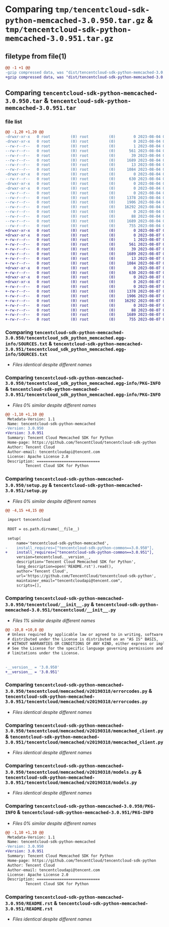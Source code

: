 # Comparing `tmp/tencentcloud-sdk-python-memcached-3.0.950.tar.gz` & `tmp/tencentcloud-sdk-python-memcached-3.0.951.tar.gz`

## filetype from file(1)

```diff
@@ -1 +1 @@
-gzip compressed data, was "dist/tencentcloud-sdk-python-memcached-3.0.950.tar", last modified: Fri Aug  4 00:30:26 2023, max compression
+gzip compressed data, was "dist/tencentcloud-sdk-python-memcached-3.0.951.tar", last modified: Mon Aug  7 00:30:13 2023, max compression
```

## Comparing `tencentcloud-sdk-python-memcached-3.0.950.tar` & `tencentcloud-sdk-python-memcached-3.0.951.tar`

### file list

```diff
@@ -1,20 +1,20 @@
-drwxr-xr-x   0 root         (0) root         (0)        0 2023-08-04 00:30:26.000000 tencentcloud-sdk-python-memcached-3.0.950/
-drwxr-xr-x   0 root         (0) root         (0)        0 2023-08-04 00:30:26.000000 tencentcloud-sdk-python-memcached-3.0.950/tencentcloud_sdk_python_memcached.egg-info/
--rw-r--r--   0 root         (0) root         (0)        1 2023-08-04 00:30:26.000000 tencentcloud-sdk-python-memcached-3.0.950/tencentcloud_sdk_python_memcached.egg-info/dependency_links.txt
--rw-r--r--   0 root         (0) root         (0)      561 2023-08-04 00:30:26.000000 tencentcloud-sdk-python-memcached-3.0.950/tencentcloud_sdk_python_memcached.egg-info/SOURCES.txt
--rw-r--r--   0 root         (0) root         (0)       39 2023-08-04 00:30:26.000000 tencentcloud-sdk-python-memcached-3.0.950/tencentcloud_sdk_python_memcached.egg-info/requires.txt
--rw-r--r--   0 root         (0) root         (0)     1689 2023-08-04 00:30:26.000000 tencentcloud-sdk-python-memcached-3.0.950/tencentcloud_sdk_python_memcached.egg-info/PKG-INFO
--rw-r--r--   0 root         (0) root         (0)       13 2023-08-04 00:30:26.000000 tencentcloud-sdk-python-memcached-3.0.950/tencentcloud_sdk_python_memcached.egg-info/top_level.txt
--rw-r--r--   0 root         (0) root         (0)     1084 2023-08-04 00:30:26.000000 tencentcloud-sdk-python-memcached-3.0.950/setup.py
-drwxr-xr-x   0 root         (0) root         (0)        0 2023-08-04 00:30:26.000000 tencentcloud-sdk-python-memcached-3.0.950/tencentcloud/
--rw-r--r--   0 root         (0) root         (0)      630 2023-08-04 00:30:26.000000 tencentcloud-sdk-python-memcached-3.0.950/tencentcloud/__init__.py
-drwxr-xr-x   0 root         (0) root         (0)        0 2023-08-04 00:30:26.000000 tencentcloud-sdk-python-memcached-3.0.950/tencentcloud/memcached/
-drwxr-xr-x   0 root         (0) root         (0)        0 2023-08-04 00:30:26.000000 tencentcloud-sdk-python-memcached-3.0.950/tencentcloud/memcached/v20190318/
--rw-r--r--   0 root         (0) root         (0)        0 2023-08-04 00:30:26.000000 tencentcloud-sdk-python-memcached-3.0.950/tencentcloud/memcached/v20190318/__init__.py
--rw-r--r--   0 root         (0) root         (0)     1378 2023-08-04 00:30:26.000000 tencentcloud-sdk-python-memcached-3.0.950/tencentcloud/memcached/v20190318/errorcodes.py
--rw-r--r--   0 root         (0) root         (0)     1906 2023-08-04 00:30:26.000000 tencentcloud-sdk-python-memcached-3.0.950/tencentcloud/memcached/v20190318/memcached_client.py
--rw-r--r--   0 root         (0) root         (0)    16292 2023-08-04 00:30:26.000000 tencentcloud-sdk-python-memcached-3.0.950/tencentcloud/memcached/v20190318/models.py
--rw-r--r--   0 root         (0) root         (0)        0 2023-08-04 00:30:26.000000 tencentcloud-sdk-python-memcached-3.0.950/tencentcloud/memcached/__init__.py
--rw-r--r--   0 root         (0) root         (0)       88 2023-08-04 00:30:26.000000 tencentcloud-sdk-python-memcached-3.0.950/setup.cfg
--rw-r--r--   0 root         (0) root         (0)     1689 2023-08-04 00:30:26.000000 tencentcloud-sdk-python-memcached-3.0.950/PKG-INFO
--rw-r--r--   0 root         (0) root         (0)      755 2023-08-04 00:30:26.000000 tencentcloud-sdk-python-memcached-3.0.950/README.rst
+drwxr-xr-x   0 root         (0) root         (0)        0 2023-08-07 00:30:13.000000 tencentcloud-sdk-python-memcached-3.0.951/
+drwxr-xr-x   0 root         (0) root         (0)        0 2023-08-07 00:30:13.000000 tencentcloud-sdk-python-memcached-3.0.951/tencentcloud_sdk_python_memcached.egg-info/
+-rw-r--r--   0 root         (0) root         (0)        1 2023-08-07 00:30:13.000000 tencentcloud-sdk-python-memcached-3.0.951/tencentcloud_sdk_python_memcached.egg-info/dependency_links.txt
+-rw-r--r--   0 root         (0) root         (0)      561 2023-08-07 00:30:13.000000 tencentcloud-sdk-python-memcached-3.0.951/tencentcloud_sdk_python_memcached.egg-info/SOURCES.txt
+-rw-r--r--   0 root         (0) root         (0)       39 2023-08-07 00:30:13.000000 tencentcloud-sdk-python-memcached-3.0.951/tencentcloud_sdk_python_memcached.egg-info/requires.txt
+-rw-r--r--   0 root         (0) root         (0)     1689 2023-08-07 00:30:13.000000 tencentcloud-sdk-python-memcached-3.0.951/tencentcloud_sdk_python_memcached.egg-info/PKG-INFO
+-rw-r--r--   0 root         (0) root         (0)       13 2023-08-07 00:30:13.000000 tencentcloud-sdk-python-memcached-3.0.951/tencentcloud_sdk_python_memcached.egg-info/top_level.txt
+-rw-r--r--   0 root         (0) root         (0)     1084 2023-08-07 00:30:13.000000 tencentcloud-sdk-python-memcached-3.0.951/setup.py
+drwxr-xr-x   0 root         (0) root         (0)        0 2023-08-07 00:30:13.000000 tencentcloud-sdk-python-memcached-3.0.951/tencentcloud/
+-rw-r--r--   0 root         (0) root         (0)      630 2023-08-07 00:30:13.000000 tencentcloud-sdk-python-memcached-3.0.951/tencentcloud/__init__.py
+drwxr-xr-x   0 root         (0) root         (0)        0 2023-08-07 00:30:13.000000 tencentcloud-sdk-python-memcached-3.0.951/tencentcloud/memcached/
+drwxr-xr-x   0 root         (0) root         (0)        0 2023-08-07 00:30:13.000000 tencentcloud-sdk-python-memcached-3.0.951/tencentcloud/memcached/v20190318/
+-rw-r--r--   0 root         (0) root         (0)        0 2023-08-07 00:30:13.000000 tencentcloud-sdk-python-memcached-3.0.951/tencentcloud/memcached/v20190318/__init__.py
+-rw-r--r--   0 root         (0) root         (0)     1378 2023-08-07 00:30:13.000000 tencentcloud-sdk-python-memcached-3.0.951/tencentcloud/memcached/v20190318/errorcodes.py
+-rw-r--r--   0 root         (0) root         (0)     1906 2023-08-07 00:30:13.000000 tencentcloud-sdk-python-memcached-3.0.951/tencentcloud/memcached/v20190318/memcached_client.py
+-rw-r--r--   0 root         (0) root         (0)    16292 2023-08-07 00:30:13.000000 tencentcloud-sdk-python-memcached-3.0.951/tencentcloud/memcached/v20190318/models.py
+-rw-r--r--   0 root         (0) root         (0)        0 2023-08-07 00:30:13.000000 tencentcloud-sdk-python-memcached-3.0.951/tencentcloud/memcached/__init__.py
+-rw-r--r--   0 root         (0) root         (0)       88 2023-08-07 00:30:13.000000 tencentcloud-sdk-python-memcached-3.0.951/setup.cfg
+-rw-r--r--   0 root         (0) root         (0)     1689 2023-08-07 00:30:13.000000 tencentcloud-sdk-python-memcached-3.0.951/PKG-INFO
+-rw-r--r--   0 root         (0) root         (0)      755 2023-08-07 00:30:13.000000 tencentcloud-sdk-python-memcached-3.0.951/README.rst
```

### Comparing `tencentcloud-sdk-python-memcached-3.0.950/tencentcloud_sdk_python_memcached.egg-info/SOURCES.txt` & `tencentcloud-sdk-python-memcached-3.0.951/tencentcloud_sdk_python_memcached.egg-info/SOURCES.txt`

 * *Files identical despite different names*

### Comparing `tencentcloud-sdk-python-memcached-3.0.950/tencentcloud_sdk_python_memcached.egg-info/PKG-INFO` & `tencentcloud-sdk-python-memcached-3.0.951/tencentcloud_sdk_python_memcached.egg-info/PKG-INFO`

 * *Files 0% similar despite different names*

```diff
@@ -1,10 +1,10 @@
 Metadata-Version: 1.1
 Name: tencentcloud-sdk-python-memcached
-Version: 3.0.950
+Version: 3.0.951
 Summary: Tencent Cloud Memcached SDK for Python
 Home-page: https://github.com/TencentCloud/tencentcloud-sdk-python
 Author: Tencent Cloud
 Author-email: tencentcloudapi@tencent.com
 License: Apache License 2.0
 Description: ============================
         Tencent Cloud SDK for Python
```

### Comparing `tencentcloud-sdk-python-memcached-3.0.950/setup.py` & `tencentcloud-sdk-python-memcached-3.0.951/setup.py`

 * *Files 0% similar despite different names*

```diff
@@ -4,15 +4,15 @@
 
 import tencentcloud
 
 ROOT = os.path.dirname(__file__)
 
 setup(
     name='tencentcloud-sdk-python-memcached',
-    install_requires=["tencentcloud-sdk-python-common==3.0.950"],
+    install_requires=["tencentcloud-sdk-python-common==3.0.951"],
     version=tencentcloud.__version__,
     description='Tencent Cloud Memcached SDK for Python',
     long_description=open('README.rst').read(),
     author='Tencent Cloud',
     url='https://github.com/TencentCloud/tencentcloud-sdk-python',
     maintainer_email="tencentcloudapi@tencent.com",
     scripts=[],
```

### Comparing `tencentcloud-sdk-python-memcached-3.0.950/tencentcloud/__init__.py` & `tencentcloud-sdk-python-memcached-3.0.951/tencentcloud/__init__.py`

 * *Files 1% similar despite different names*

```diff
@@ -10,8 +10,8 @@
 # Unless required by applicable law or agreed to in writing, software
 # distributed under the License is distributed on an "AS IS" BASIS,
 # WITHOUT WARRANTIES OR CONDITIONS OF ANY KIND, either express or implied.
 # See the License for the specific language governing permissions and
 # limitations under the License.
 
 
-__version__ = '3.0.950'
+__version__ = '3.0.951'
```

### Comparing `tencentcloud-sdk-python-memcached-3.0.950/tencentcloud/memcached/v20190318/errorcodes.py` & `tencentcloud-sdk-python-memcached-3.0.951/tencentcloud/memcached/v20190318/errorcodes.py`

 * *Files identical despite different names*

### Comparing `tencentcloud-sdk-python-memcached-3.0.950/tencentcloud/memcached/v20190318/memcached_client.py` & `tencentcloud-sdk-python-memcached-3.0.951/tencentcloud/memcached/v20190318/memcached_client.py`

 * *Files identical despite different names*

### Comparing `tencentcloud-sdk-python-memcached-3.0.950/tencentcloud/memcached/v20190318/models.py` & `tencentcloud-sdk-python-memcached-3.0.951/tencentcloud/memcached/v20190318/models.py`

 * *Files identical despite different names*

### Comparing `tencentcloud-sdk-python-memcached-3.0.950/PKG-INFO` & `tencentcloud-sdk-python-memcached-3.0.951/PKG-INFO`

 * *Files 0% similar despite different names*

```diff
@@ -1,10 +1,10 @@
 Metadata-Version: 1.1
 Name: tencentcloud-sdk-python-memcached
-Version: 3.0.950
+Version: 3.0.951
 Summary: Tencent Cloud Memcached SDK for Python
 Home-page: https://github.com/TencentCloud/tencentcloud-sdk-python
 Author: Tencent Cloud
 Author-email: tencentcloudapi@tencent.com
 License: Apache License 2.0
 Description: ============================
         Tencent Cloud SDK for Python
```

### Comparing `tencentcloud-sdk-python-memcached-3.0.950/README.rst` & `tencentcloud-sdk-python-memcached-3.0.951/README.rst`

 * *Files identical despite different names*

